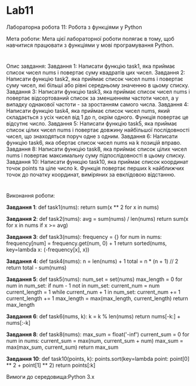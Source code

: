# Lab11
Лабораторна робота 11: Робота з функціями у Python

Мета роботи: Мета цієї лабораторної роботи полягає в тому, щоб навчитися працювати з функціями у мові програмування Python.
#
Опис завдання: Завдання 1: Написати функцію task1, яка приймає список чисел nums і повертає суму квадратів цих чисел. Завдання 2: Написати функцію task2, яка приймає список чисел nums і повертає суму чисел, які більші або рівні середньому значенню в цьому списку. Завдання 3: Написати функцію task3, яка приймає список чисел nums і повертає відсортований список за зменшенням частоти чисел, а у випадку однакової частоти - за зростанням самого числа. Завдання 4: Написати функцію task4, яка приймає список чисел nums, який складається з усіх чисел від 1 до n, окрім одного. Функція повертає це відсутнє число. Завдання 5: Написати функцію task5, яка приймає список цілих чисел nums і повертає довжину найбільшої послідовності чисел, що знаходяться поруч одне з одним. Завдання 6: Написати функцію task6, яка обертає список чисел nums на k позицій вправо. Завдання 8: Написати функцію task8, яка приймає список цілих чисел nums і повертає максимальну суму підпослідовності в цьому списку. Завдання 10: Написати функцію task10, яка приймає список координат точок points та ціле число k. Функція повертає перших k найближчих точок до початку координат, виміряних за евклідовою відстанню.
#
Виконання роботи:

**Завдання 1**: def task1(nums): return sum(x ** 2 for x in nums)

**Завдання 2**: def task2(nums): avg = sum(nums) / len(nums) return sum(x for x in nums if x >= avg)

**Завдання 3**: def task3(nums): frequency = {} for num in nums: frequency[num] = frequency.get(num, 0) + 1 return sorted(nums, key=lambda x: (-frequency[x], x))

**Завдання 4**: def task4(nums): n = len(nums) + 1 total = n * (n + 1) // 2 return total - sum(nums)

**Завдання 5**: def task5(nums): num_set = set(nums) max_length = 0 for num in num_set: if num - 1 not in num_set: current_num = num current_length = 1 while current_num + 1 in num_set: current_num += 1 current_length += 1 max_length = max(max_length, current_length) return max_length

**Завдання 6**: def task6(nums, k): k = k % len(nums) return nums[-k:] + nums[:-k]

**Завдання 8**: def task8(nums): max_sum = float('-inf') current_sum = 0 for num in nums: current_sum = max(num, current_sum + num) max_sum = max(max_sum, current_sum) return max_sum

**Завдання 10**: def task10(points, k): points.sort(key=lambda point: point[0] ** 2 + point[1] ** 2) return points[:k]

Вимоги до середовища:Python 3.x

